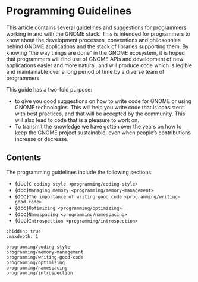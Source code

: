# Programming Guidelines

This article contains several guidelines and suggestions for programmers working
in and with the GNOME stack. This is intended for programmers to know about the
development processes, conventions and philosophies behind GNOME applications
and the stack of libraries supporting them. By knowing “the way things are done”
in the GNOME ecosystem, it is hoped that programmers will find use of GNOME APIs
and development of new applications easier and more natural, and will produce
code which is legible and maintainable over a long period of time by a diverse
team of programmers.

This guide has a two-fold purpose:

- to give you good suggestions on how to write code for GNOME or using GNOME
  technologies. This will help you write code that is consistent with best
  practices, and that will be accepted by the community. This will also lead to
  code that is a pleasure to work on.
- To transmit the knowledge we have gotten over the years on how to keep the
  GNOME project sustainable, even when people’s contributions increase or
  decrease.

## Contents

The programming guidelines include the following sections:

- {doc}`C coding style <programming/coding-style>`
- {doc}`Managing memory <programming/memory-management>`
- {doc}`The importance of writing good code <programming/writing-good-code>`
- {doc}`Optimizing <programming/optimizing>`
- {doc}`Namespacing <programming/namespacing>`
- {doc}`Introspection <programming/introspection>`

```{toctree}
:hidden: true
:maxdepth: 1

programming/coding-style
programming/memory-management
programming/writing-good-code
programming/optimizing
programming/namespacing
programming/introspection
```
